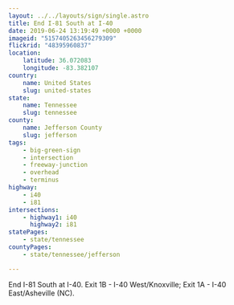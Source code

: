 ```yaml
---
layout: ../../layouts/sign/single.astro
title: End I-81 South at I-40
date: 2019-06-24 13:19:49 +0000 +0000
imageid: "5157405263456279309"
flickrid: "48395960837"
location:
    latitude: 36.072083
    longitude: -83.382107
country:
    name: United States
    slug: united-states
state:
    name: Tennessee
    slug: tennessee
county:
    name: Jefferson County
    slug: jefferson
tags:
    - big-green-sign
    - intersection
    - freeway-junction
    - overhead
    - terminus
highway:
    - i40
    - i81
intersections:
    - highway1: i40
      highway2: i81
statePages:
    - state/tennessee
countyPages:
    - state/tennessee/jefferson

---
```

End I-81 South at I-40.  Exit 1B - I-40 West/Knoxville; Exit 1A - I-40 East/Asheville (NC).